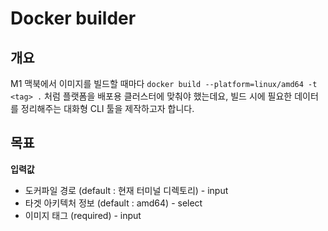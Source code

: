 # Docker builder

## 개요

M1 맥북에서 이미지를 빌드할 때마다 `docker build --platform=linux/amd64 -t <tag> .` 처럼 플랫폼을 배포용 클러스터에 맞춰야 했는데요, 빌드 시에 필요한 데이터를 정리해주는 대화형 CLI 툴을 제작하고자 합니다.

## 목표

**입력값**

- 도커파일 경로 (default : 현재 터미널 디렉토리) - input
- 타겟 아키텍처 정보 (default : amd64) - select
- 이미지 태그 (required) - input
